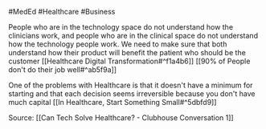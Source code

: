 #MedEd #Healthcare #Business 

People who are in the technology space do not understand how the clinicians work, and people who are in the clinical space do not understand how the technology people work. We need to make sure that both understand how their product will benefit the patient who should be the customer [[Healthcare Digital Transformation#^f1a4b6]]
[[90% of People don't do their job well#^ab5f9a]]

One of the problems with Healthcare is that it doesn't have a minimum for starting and that each decision seems irreversible because you don't have much capital [[In Healthcare, Start Something Small#^5dbfd9]]

Source: [[Can Tech Solve Healthcare? - Clubhouse Conversation 1]]
